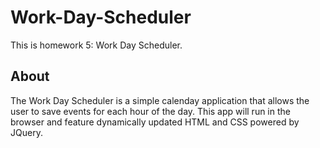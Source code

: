 # Work-Day-Scheduler

This is homework 5: Work Day Scheduler.

## About

The Work Day Scheduler is a simple calenday application that allows the user to save events for each hour of the day. This app will run in the browser and feature dynamically updated HTML and CSS powered by JQuery.

